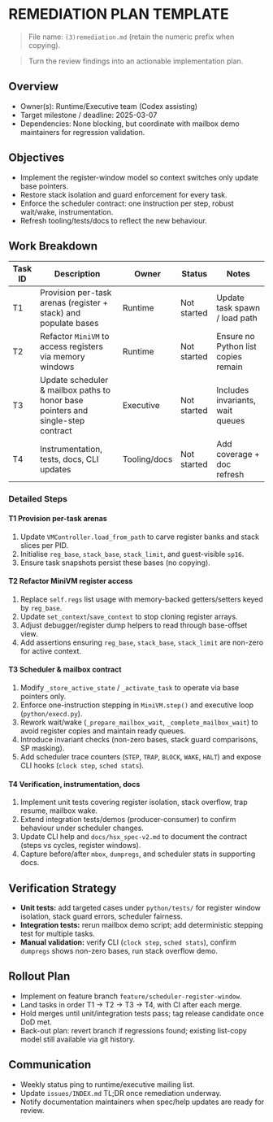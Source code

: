 # REMEDIATION PLAN TEMPLATE

> File name: `(3)remediation.md` (retain the numeric prefix when copying).

> Turn the review findings into an actionable implementation plan.

## Overview
- Owner(s): Runtime/Executive team (Codex assisting)
- Target milestone / deadline: 2025-03-07
- Dependencies: None blocking, but coordinate with mailbox demo maintainers for regression validation.

## Objectives
- Implement the register-window model so context switches only update base pointers.
- Restore stack isolation and guard enforcement for every task.
- Enforce the scheduler contract: one instruction per step, robust wait/wake, instrumentation.
- Refresh tooling/tests/docs to reflect the new behaviour.

## Work Breakdown
| Task ID | Description | Owner | Status | Notes |
| --- | --- | --- | --- | --- |
| T1 | Provision per-task arenas (register + stack) and populate bases | Runtime | Not started | Update task spawn / load path |
| T2 | Refactor `MiniVM` to access registers via memory windows | Runtime | Not started | Ensure no Python list copies remain |
| T3 | Update scheduler & mailbox paths to honor base pointers and single-step contract | Executive | Not started | Includes invariants, wait queues |
| T4 | Instrumentation, tests, docs, CLI updates | Tooling/docs | Not started | Add coverage + doc refresh |

### Detailed Steps

#### T1 Provision per-task arenas
1. Update `VMController.load_from_path` to carve register banks and stack slices per PID.
2. Initialise `reg_base`, `stack_base`, `stack_limit`, and guest-visible `sp16`.
3. Ensure task snapshots persist these bases (no copying).

#### T2 Refactor MiniVM register access
1. Replace `self.regs` list usage with memory-backed getters/setters keyed by `reg_base`.
2. Update `set_context`/`save_context` to stop cloning register arrays.
3. Adjust debugger/register dump helpers to read through base-offset view.
4. Add assertions ensuring `reg_base`, `stack_base`, `stack_limit` are non-zero for active context.

#### T3 Scheduler & mailbox contract
1. Modify `_store_active_state` / `_activate_task` to operate via base pointers only.
2. Enforce one-instruction stepping in `MiniVM.step()` and executive loop (`python/execd.py`).
3. Rework wait/wake (`_prepare_mailbox_wait`, `_complete_mailbox_wait`) to avoid register copies and maintain ready queues.
4. Introduce invariant checks (non-zero bases, stack guard comparisons, SP masking).
5. Add scheduler trace counters (`STEP`, `TRAP`, `BLOCK`, `WAKE`, `HALT`) and expose CLI hooks (`clock step`, `sched stats`).

#### T4 Verification, instrumentation, docs
1. Implement unit tests covering register isolation, stack overflow, trap resume, mailbox wake.
2. Extend integration tests/demos (producer-consumer) to confirm behaviour under scheduler changes.
3. Update CLI help and `docs/hsx_spec-v2.md` to document the contract (steps vs cycles, register windows).
4. Capture before/after `mbox`, `dumpregs`, and scheduler stats in supporting docs.

## Verification Strategy
- **Unit tests:** add targeted cases under `python/tests/` for register window isolation, stack guard errors, scheduler fairness.
- **Integration tests:** rerun mailbox demo script; add deterministic stepping test for multiple tasks.
- **Manual validation:** verify CLI (`clock step`, `sched stats`), confirm `dumpregs` shows non-zero bases, run stack overflow demo.

## Rollout Plan
- Implement on feature branch `feature/scheduler-register-window`.
- Land tasks in order T1 → T2 → T3 → T4, with CI after each merge.
- Hold merges until unit/integration tests pass; tag release candidate once DoD met.
- Back-out plan: revert branch if regressions found; existing list-copy model still available via git history.

## Communication
- Weekly status ping to runtime/executive mailing list.
- Update `issues/INDEX.md` TL;DR once remediation underway.
- Notify documentation maintainers when spec/help updates are ready for review.
